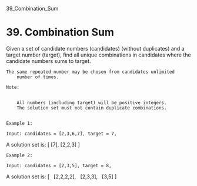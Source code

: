 39_Combination_Sum
# 39. Combination Sum

Given a set of candidate numbers (candidates) (without
        duplicates) and a target number (target), find all unique combinations
        in candidates where the candidate numbers sums to target.

    The same repeated number may be chosen from candidates unlimited
        number of times.

    Note:

    
        All numbers (including target) will be positive integers.
        The solution set must not contain duplicate combinations.
    

    Example 1:

    Input: candidates = [2,3,6,7], target = 7,
A solution set is:
[
  [7],
  [2,2,3]
]

    Example 2:

    Input: candidates = [2,3,5], target = 8,
A solution set is:
[
  [2,2,2,2],
  [2,3,3],
  [3,5]
]
